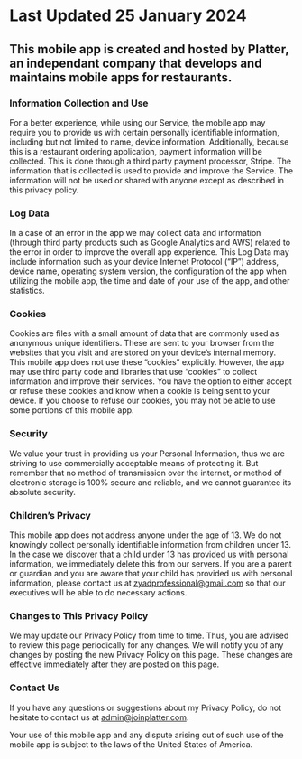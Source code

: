 # Last Updated 25 January 2024

## This mobile app is created and hosted by Platter, an independant company that develops and maintains mobile apps for restaurants.

### Information Collection and Use

For a better experience, while using our Service, the mobile app may
require you to provide us with certain personally identifiable
information, including but not limited to name, device information.
Additionally, because this is a restaurant ordering application,
payment information will be collected. This is done through a third
party payment processor, Stripe. The information that is collected is
used to provide and improve the Service. The information will not be
used or shared with anyone except as described in this privacy policy.

### Log Data

In a case of an error in the app we may collect data and information
(through third party products such as Google Analytics and AWS)
related to the error in order to improve the overall app experience.
This Log Data may include information such as your device Internet
Protocol (“IP”) address, device name, operating system version, the
configuration of the app when utilizing the mobile app, the time and
date of your use of the app, and other statistics.

### Cookies

Cookies are files with a small amount of data that are commonly used
as anonymous unique identifiers. These are sent to your browser from
the websites that you visit and are stored on your device’s internal
memory. This mobile app does not use these “cookies” explicitly.
However, the app may use third party code and libraries that use
“cookies” to collect information and improve their services. You have
the option to either accept or refuse these cookies and know when a
cookie is being sent to your device. If you choose to refuse our
cookies, you may not be able to use some portions of this mobile app.

### Security

We value your trust in providing us your Personal Information, thus we
are striving to use commercially acceptable means of protecting it.
But remember that no method of transmission over the internet, or
method of electronic storage is 100% secure and reliable, and we
cannot guarantee its absolute security.

### Children’s Privacy

This mobile app does not address anyone under the age of 13. We do not
knowingly collect personally identifiable information from children
under 13. In the case we discover that a child under 13 has provided
us with personal information, we immediately delete this from our
servers. If you are a parent or guardian and you are aware that your
child has provided us with personal information, please contact us at
zyadprofessional@gmail.com so that our executives will be able to do
necessary actions.

### Changes to This Privacy Policy

We may update our Privacy Policy from time to time. Thus, you are
advised to review this page periodically for any changes. We will
notify you of any changes by posting the new Privacy Policy on this
page. These changes are effective immediately after they are posted on
this page.

### Contact Us

If you have any questions or suggestions about my Privacy Policy, do
not hesitate to contact us at admin@joinplatter.com.

Your use of this mobile app and any dispute arising out of such use of
the mobile app is subject to the laws of the United States of America.
